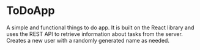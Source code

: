 # ToDoApp

A simple and functional things to do app. It is built on the React library and uses the REST API to retrieve information about tasks from the server. Creates a new user with a randomly generated name as needed.
